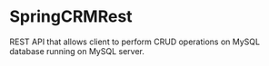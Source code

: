 # SpringCRMRest
 REST API that allows client to perform CRUD operations on MySQL database running on MySQL server.
